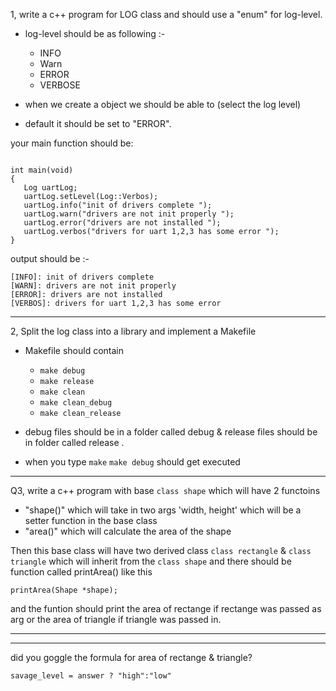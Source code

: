 
1, write a c++ program for LOG class and should use a "enum" for log-level.
   
* log-level should be as following :- 
	* INFO
	* Warn
	* ERROR
	* VERBOSE

* when we create a object we should be able to (select the log  level)
* default it should be set to "ERROR".
	
your main function should be:
```

int main(void)
{
   Log uartLog;
   uartLog.setLevel(Log::Verbos);
   uartLog.info("init of drivers complete ");
   uartLog.warn("drivers are not init properly ");
   uartLog.error("drivers are not installed ");
   uartLog.verbos("drivers for uart 1,2,3 has some error ");
}
```

output should be :-

```
[INFO]: init of drivers complete 
[WARN]: drivers are not init properly 
[ERROR]: drivers are not installed 
[VERBOS]: drivers for uart 1,2,3 has some error 

```

---

2, Split the log class into a library  and implement a Makefile 
* Makefile should contain
	* `make debug`
	* `make release`
	* `make clean`
	* `make clean_debug`
	* `make clean_release`

* debug files should be in a folder called debug & release files should be in folder called release .
* when you type `make`  `make debug`  should get executed
	
			
---
Q3, write a c++ program with base `class shape` which will have 2  functoins
* "shape()" which will take in two args 'width, height' which will be a 							setter function in the base class 			
* "area()" which will calculate the area of the shape

Then this base class will have two derived class `class rectangle` & `class triangle` which will inherit from the  `class shape` 
and there should be function called printArea() like this
```
printArea(Shape *shape);
```
and the funtion should print the area of rectange if rectange was passed as arg or the area of triangle if triangle was passed in.

---
---

did you goggle the formula for area of rectange & triangle?


`savage_level = answer ? "high":"low"`

		
